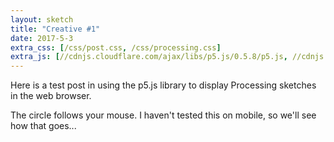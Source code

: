 ```yaml
---
layout: sketch
title: "Creative #1"
date: 2017-5-3
extra_css: [/css/post.css, /css/processing.css]
extra_js: [//cdnjs.cloudflare.com/ajax/libs/p5.js/0.5.8/p5.js, //cdnjs.cloudflare.com/ajax/libs/p5.js/0.5.8/addons/p5.dom.js, /js/sketch.js]
---
```

Here is a test post in using the p5.js library to display Processing sketches
in the web browser.

The circle follows your mouse. I haven't tested this on mobile, so we'll see
how that goes...

